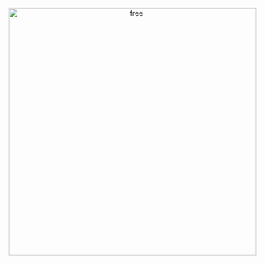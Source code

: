 <p align="center">
  <img src="https://github.com/user-attachments/assets/ecdf28f7-b88f-415e-918d-5934f7169204" alt="free" width="500">
</p>
